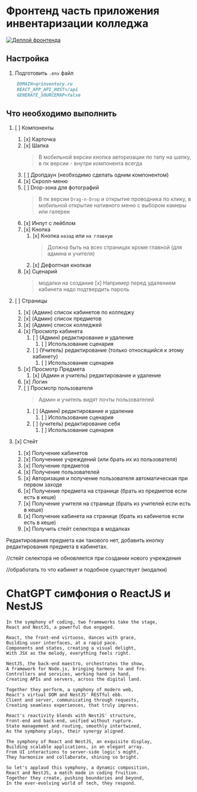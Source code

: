 # Фронтенд часть приложения инвентаризации колледжа

[![Деплой фронтенда](https://github.com/0-MR-WIZARD-0/QRInventory/actions/workflows/actions.yml/badge.svg)](https://github.com/0-MR-WIZARD-0/QRInventory/actions/workflows/actions.yml)

## Настройка

1. Подготовить `.env` файл

```md
    DOMAIN=qrinventory.ru
    REACT_APP_API_HOST=/api
    GENERATE_SOURCEMAP=false
```

## Что необходимо выполнить

1. [ ] Компоненты

   1. [x] Карточка
   2. [x] Шапка
      > В мобильной версии кнопка авторизации по тапу на шапку, в пк версии - внутри компонента всегда
   3. [ ] Дропдаун (необходимо сделать одним компонентом)
      <!-- 1. [ ] С текстом -->
      <!-- 2. [ ] С поиском и рендером результата -->
      <!-- 1. [x] Для заведений со встроенным поиском. -->
   4. [x] Скролл-меню
   5. [ ] Drop-зона для фотографий
      > В пк версии `Drag-n-Drop` и открытие проводника по клику, в мобильной открытие нативного меню с выбором камеры или галереи
   6. [x] Инпут с лейблом
   7. [x] Кнопка
      1. [x] Кнопка `назад` или `на главную`
         > Должна быть на всех страницах кроме главной (для админа и учителя)
      2. [x] Дефолтная кнопкая
      <!-- 3. [ ] `Добавить новый *` -->
   8. [x] Сценарий
      > модалки на создание [x] Например перед удалением кабинета надо подтвердить пароль

2. [ ] Страницы

   1. [x] (Админ) список кабинетов по колледжу
   2. [x] (Админ) список предметов
   3. [x] (Админ) список колледжей
   4. [x] Просмотр кабинета
      1. [ ] (Админ) редактирование и удаление
         1. [ ] Использование сценария
      2. [ ] (Учитель) редактирование (только относящийся к этому кабинету)
         1. [ ] Использование сценария
   5. [x] Просмотр Предмета
      1. [x] (Админ и учитель) редактирование и удаление
   6. [x] Логин
   7. [ ] Просмотр пользователя
      > Админ и учитель видят почты пользователей
      1. [ ] (Админ) редактирование и удаление
         1. [ ] Использование сценария
      2. [ ] (учитель) редактирование себя
         1. [ ] Использование сценария

3. [x] Стейт
   1. [x] Получение кабинетов
   2. [x] Получениие учреждений (или брать их из пользователя)
   3. [x] Получение предметов
   4. [x] Получение пользователей
   5. [x] Авторизация и получение пользователя автоматическая при первом заходе
   6. [x] Получение предмета на странице (брать из предметов если есть в кеше)
   7. [x] Получение учителя на странице (брать из учителей если есть в кеше)
   8. [x] Получение кабинета на странице (брать из кабинетов если есть в кеше)
   9. [x] Получить стейт селектора в модалках

Редактирования предмета как такового нет, добавить кнопку редактирования предмета в кабинетах.

//стейт селектора не обновляется при создании нового учреждения

//обработать то что кабинет и подобное существует (модалки)

# ChatGPT симфония о ReactJS и NestJS

```
In the symphony of coding, two frameworks take the stage,
React and NestJS, a powerful duo engaged.

React, the front-end virtuoso, dances with grace,
Building user interfaces, at a rapid pace.
Components and states, creating a visual delight,
With JSX as the melody, everything feels right.

NestJS, the back-end maestro, orchestrates the show,
A framework for Node.js, bringing harmony to and fro.
Controllers and services, working hand in hand,
Creating APIs and servers, across the digital land.

Together they perform, a symphony of modern web,
React's virtual DOM and NestJS' RESTful ebb.
Client and server, communicating through requests,
Creating seamless experiences, that truly impress.

React's reactivity blends with NestJS' structure,
Front-end and back-end, unified without rupture.
State management and routing, smoothly intertwined,
As the symphony plays, their synergy aligned.

The symphony of React and NestJS, an exquisite display,
Building scalable applications, in an elegant array.
From UI interactions to server-side logic's might,
They harmonize and collaborate, shining so bright.

So let's applaud this symphony, a dynamic composition,
React and NestJS, a match made in coding fruition.
Together they create, pushing boundaries and beyond,
In the ever-evolving world of tech, they respond.
```
